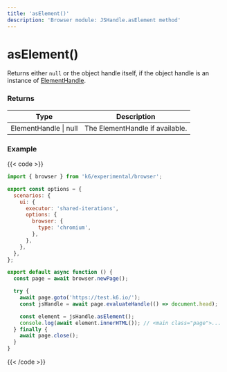 ```yaml
---
title: 'asElement()'
description: 'Browser module: JSHandle.asElement method'
---
```


# asElement()

Returns either `null` or the object handle itself, if the object handle is an instance of [ElementHandle](https://grafana.com/docs/k6/<K6_VERSION>/javascript-api/k6-experimental/browser/elementhandle/).

### Returns

| Type                  | Description                     |
| --------------------- | ------------------------------- |
| ElementHandle \| null | The ElementHandle if available. |

### Example

{{< code >}}

<!-- eslint-skip -->

```javascript
import { browser } from 'k6/experimental/browser';

export const options = {
  scenarios: {
    ui: {
      executor: 'shared-iterations',
      options: {
        browser: {
          type: 'chromium',
        },
      },
    },
  },
};

export default async function () {
  const page = await browser.newPage();

  try {
    await page.goto('https://test.k6.io/');
    const jsHandle = await page.evaluateHandle(() => document.head);

    const element = jsHandle.asElement();
    console.log(await element.innerHTML()); // <main class="page">...
  } finally {
    await page.close();
  }
}
```

{{< /code >}}
